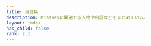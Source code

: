 ```yaml
---
title: 用語集
description: Misskeyに関連する人物や用語などをまとめている。
layout: index
has_child: false
rank: 2.1
---
```

